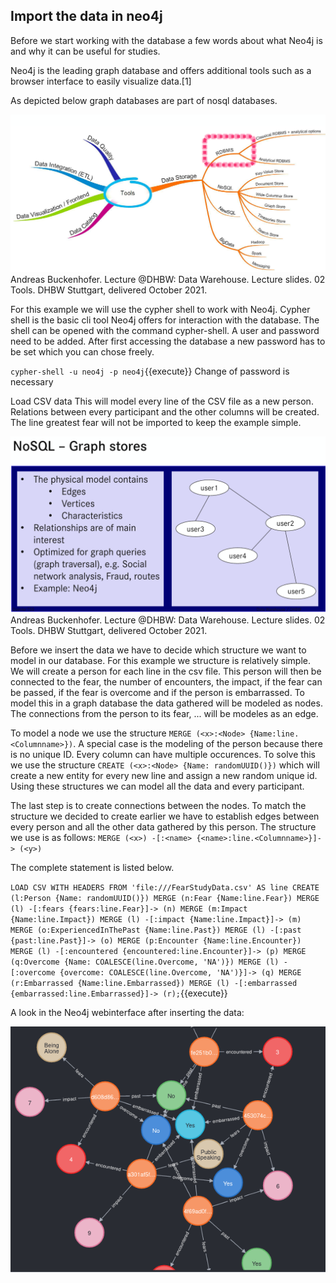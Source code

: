 ## Import the data in neo4j

Before we start working with the database a few words about what Neo4j is and why it can be useful for studies.

Neo4j is the leading graph database and offers additional tools such as a browser interface to easily visualize data.[1]

As depicted below graph databases are part of nosql databases.

![Types of database](./assets/Screenshot_Folien_Tools.png)
Andreas Buckenhofer. Lecture @DHBW: Data Warehouse. Lecture slides. 02 Tools. DHBW Stuttgart, delivered October 2021.

For this example we will use the cypher shell to work with Neo4j. Cypher shell is the basic cli tool Neo4j offers for interaction with the database. The shell can be opened with the command cypher-shell. A user and password need to be added. After first accessing the database a new password has to be set which you can chose freely.

`cypher-shell -u neo4j -p neo4j`{{execute}}
Change of password is necessary

Load CSV data
This will model every line of the CSV file as a new person. Relations between every participant and the other columns will be created.
The line greatest fear will not be imported to keep the example simple.


![Structure of graph stores](./assets/Screenshot_Folien_graphmodel.png)
Andreas Buckenhofer. Lecture @DHBW: Data Warehouse. Lecture slides. 02 Tools. DHBW Stuttgart, delivered October 2021.

Before we insert the data we have to decide which structure we want to model in our database. For this example we structure is relatively simple. We will create a person for each line in the csv file. This person will then be connected to the fear, the number of encounters, the impact, if the fear can be passed, if the fear is overcome and if the person is embarrassed. 
To model this in a graph database the data gathered will be modeled as nodes. The connections from the person to its fear, ... will be modeles as an edge.

To model a node we use the structure ```MERGE (<x>:<Node> {Name:line.<Columnname>})```. A special case is the modeling of the person because there is no unique ID. Every column can have multiple occurences. To solve this we use the structure ```CREATE (<x>:<Node> {Name: randomUUID()})``` which will create a new entity for every new line and assign a new random unique id. Using these structures we can model all the data and every participant.

The last step is to create connections between the nodes. To match the structure we decided to create earlier we have to establish edges between every person and all the other data gathered by this person. The structure we use is as follows: ```MERGE (<x>) -[:<name> {<name>:line.<Columnname>}]-> (<y>)```

The complete statement is listed below.

`LOAD CSV WITH HEADERS FROM 'file:///FearStudyData.csv' AS line CREATE (l:Person {Name: randomUUID()}) MERGE (n:Fear {Name:line.Fear}) MERGE (l) -[:fears {fears:line.Fear}]-> (n) MERGE (m:Impact {Name:line.Impact}) MERGE (l) -[:impact {Name:line.Impact}]-> (m) MERGE (o:ExperiencedInThePast {Name:line.Past}) MERGE (l) -[:past {past:line.Past}]-> (o) MERGE (p:Encounter {Name:line.Encounter}) MERGE (l) -[:encountered {encountered:line.Encounter}]-> (p) MERGE (q:Overcome {Name: COALESCE(line.Overcome, 'NA')}) MERGE (l) -[:overcome {overcome: COALESCE(line.Overcome, 'NA')}]-> (q) MERGE (r:Embarrassed {Name:line.Embarrassed}) MERGE (l) -[:embarrassed {embarrassed:line.Embarrassed}]-> (r);`{{execute}}

A look in the Neo4j webinterface after inserting the data:

![Neo4j webinterface](./assets/Screenshot_browser.png)
